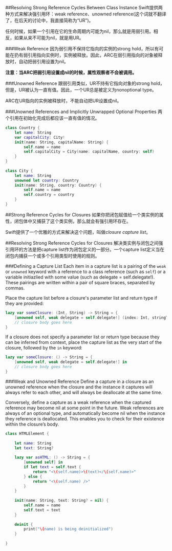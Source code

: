 ##Resolving Strong Reference Cycles Between Class Instance
Swift提供两种方式来解决强引用环：weak reference、unowned reference(这个词就不翻译了，在后天的讨论中，我直接简称为“UR”)。

任何时候，如果一个引用在它的生命周期内可能为nil，那么就是用弱引用。相反，如果从来不可能为nil，就是用UR。

###Weak Reference
因为弱引用不保持它指向的实例的strong hold，所以有可能在扔有弱引用指向实例时，实例被释放。因此，ARC在弱引用指向的对象被释放时，自动把弱引用设置为nil。

**注意：当ARC把弱引用设置成nil的时候，属性观察者不会被调用。**

###Unowned Reference
跟弱引用类似，UR不持有它指向对象的strong hold，但是，UR被认为一直有值。因此，一个UR总是被定义为nonoptional type。

ARC在UR指向的实例被释放时，不能自动把UR设置成nil。

###Unowned References and Implicitly Unwrapped Optional Properties
两个引用在初始化完成后都应该一直有值的情况。

~~~swift
class Country {
    let name: String
    var capitalCity: City!
    init(name: String, capitalName: String) {
        self.name = name
        self.capitalCity = City(name: capitalName, country: self)
    }
}
 
class City {
    let name: String
    unowned let country: Country
    init(name: String, country: Country) {
        self.name = name
        self.country = country
    }
}
~~~

##Strong Reference Cycles for Closures
如果你把闭包赋值给一个类实例的属性，闭包体中又捕获了这个类实例，那么就会有强引用环存在。

Swift提供了一个优雅的方式来解决这个问题，叫做*closure capture list*。

##Resolving Strong Reference Cycles for Closures
解决类实例与闭包之间强引用环的方法是把capture list作为闭包定义的一部分。一个capture list定义当在闭包内捕获一个或多个引用类型时使用的规则。

###Defining a Capture List
Each item in a capture list is a pairing of the `weak` or `unowned` keyword with a reference to a class reference (such as `self`) or a variable initiazlied with some value (such as delegate = self.delegate!). These pairings are written within a pair of square braces, separated by commas.

Place the capture list before a closure's parameter list and return type if they are provided:

~~~swift
lazy var someClosure: (Int, String) -> String = {
    [unowned self, weak delegate = self.delegate!] (index: Int, stringToProcess: String) -> String in
    // closure body goes here
}
~~~

If a closure does not specify a parameter list or return type because they can be inferred from context, place the capture list as the very start of the closure, followed by the `in` keyword:

~~~swift
lazy var someClosure: () -> String = {
    [unowned self, weak delegate = self.delegate!] in
    // closure body goes here
}
~~~

###Weak and Unowned Reference
Define a capture in a closure as an unowned reference when the closure and the instance it captures will always refer to each other, and will always be deallocate at the same time.

Conversely, define a capture as a weak reference when the captured reference may become nil at some point in the future. Weak references are always of an optional type, and automatically become nil when the instance they reference is deallocated. This enables you to check for their existence within the closure’s body.

~~~swift
class HTMLElement {
    
    let name: String
    let text: String?
    
    lazy var asHTML: () -> String = {
        [unowned self] in
        if let text = self.text {
            return "<\(self.name)>\(text)</\(self.name)>"
        } else {
            return "<\(self.name) />"
        }
    }
    
    init(name: String, text: String? = nil) {
        self.name = name
        self.text = text
    }
    
    deinit {
        print("\(name) is being deinitialized")
    }
    
}
~~~